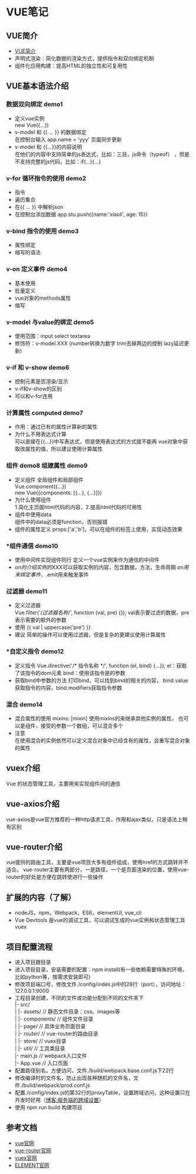 # VUE笔记

## VUE简介  
* [VUE简介](https://blog.csdn.net/liang377122210/article/details/71545459)
* 声明式渲染：简化数据的渲染方式，提供指令和双向绑定机制
* 组件化应用构建：提高HTML的独立性和可复用性


## VUE基本语法介绍

### 数据双向绑定 demo1

* 定义vue实例   
    new Vue({...})
* v-model 和 {{ ... }} 的数据绑定   
    在控制台输入 app.name = 'yyy' 页面同步更新
* v-model 和 {{...}}的内容说明   
    在他们的内容中支持简单的js表达式，比如：三目，js命令（typeof）
    ，但是不支持完整的js代码，比如：if(...){...}


### v-for 循环指令的使用 demo2

* 指令
* 遍历集合
* 在{{ ... }} 中解析json
* 在控制台添加数据 app.stu.push({name:'xiaoli', age: 15})

### v-bind 指令的使用 demo3

* 属性绑定
* 缩写的语法

### v-on 定义事件 demo4

* 基本使用
* 批量定义
* vue对象的methods属性
* 缩写

### v-model 与value的绑定 demo5

* 使用范围：input select textarea
* 修饰符：v-model.XXX (number转换为数字 trim去掉两边的控制 lazy延迟更新)

### v-if 和 v-show demo6

* 控制元素是否渲染/显示
* v-if和v-show的区别
* 可以和v-for连用

### 计算属性 computed demo7

* 作用：通过已有的属性计算新的属性
* 为什么不用表达式计算   
    可以直接在{{...}}中写表达式，但是使用表达式的方式就不能再
    vue对象中获取改属性的值，所以建议使用计算属性

### 组件 demo8 组建属性 demo9

* 定义组件 全局组件和局部组件   
    Vue.component({...})  
    new Vue({components: [{...}, {...}]})
* 为什么使用组件  
    1.简化主页面html代码的内容，2.提高html代码的可用性
* 组件中使用data   
    组件中的data必须是function，否则报错
* 组件的属性定义
    props:['a','b']，可以在组件的标签上使用，实现动态效果

### *组件通信 demo10

* 使用中间件实现组件同行
    定义一个vue实例来作为通信的中间件
* $on的介绍   
    实例的$XXX可以获取实例的内容，包含数据，方法，生命周期
    $on用来绑定事件，$.emit用来触发事件

### 过滤器 demo11

* 定义过滤器   
    Vue.filter('/*过滤器名称*/', function (val, pre) {});
    val表示要过滤的数据，pre表示需要的额外的参数
* 使用
    {{ val | uppercase('pre') }}
* 建议
    简单的操作可以使用过滤器，但是复杂的更建议使用计算属性
    
### *自定义指令 demo12

* 定义指令
    Vue.directive('/* 指令名称 */', function (el, bind) {...});
    el：获取了该指令的dom元素
    bind：使用该指令是的参数
* 获取bind中参数的方法
    打印bind，可以找到bind的相关的内容，
    bind.value获取指令的内容，bind.modifiers获取指令参数
    
### 混合 demo14

* 混合属性的使用
    mixins: [mixin] 使用mixins的来继承其他实例的属性，
    也可以是组件，接受的参数一个数组，可以混合多个
* 注意   
    在使用混合的实例依然可以定义混合对象中已经含有的属性，会重写混合对象的属性
    
## vuex介绍
Vue 的状态管理工具，主要用来实现组件间的通信


## vue-axios介绍  
vue-axios是vue官方推荐的一种http请求工具，作用和ajax类似，只是语法上稍有区别


## vue-router介绍
vue提供的路由工具，主要是vue项目大多有组件组成，使用href的方式跳转并不适合。
vue-router主要有两部分，一是路径，一个是页面渲染的位置，使用vue-router的好处是方便在跳转使进行一些操作


## 扩展的内容（了解）
* nodeJS，npm，Webpack，ES6，elementUI, vue_cli
* Vue Devtools 是vue的调试工具，可以调试生成的vue实例和状态管理工具vuex 

## 项目配置流程
* 进入项目跟目录
* 进入项目目录，安装需要的配置：npm install(有一些依赖需要特殊的环境，比如python等，按需求安装即可)
* 修改项目端口号，修改文件./config/index.js中的28行（port），访问地址：127.0.0.1:9000
* 工程目录创建，不同的文件或功能分配到不同的文件夹下   
|- src/    
|  |- assets/           // 静态文件目录：css、images等   
|  |- components/       // 组件文件目录   
|  |- page/             // 具体业务页面目录   
|  |- router/           // vue-router的路由目录   
|  |- store/            // vuex目录    
|  |- util/             // 工具类目录    
|- main.js              // webpack入口文件    
|- App.vue              // 入口页面    
* 配置路径别名，方便访问，文件./build/webpack.base.conf.js下22行
* 修改编译时的文件名，防止出现各种随机的文件名，文件./bulid/webpack/prod.conf.js
* 配置./config/index.js的第32行的proxyTable，设置跨域访问，这种设置只在开发时好用（[博客:服务端的跨域设置](https://blog.csdn.net/u011517841/article/details/68490586)）
* 使用 npm run build 构建项目 


## 参考文档
* [vue官网](https://cn.vuejs.org/v2/api/)
* [vue-router官网](https://router.vuejs.org/zh/)
* [vuex官网](https://vuex.vuejs.org/zh/)
* [ELEMENT官网](http://element.eleme.io/#/zh-CN/component/installation)

